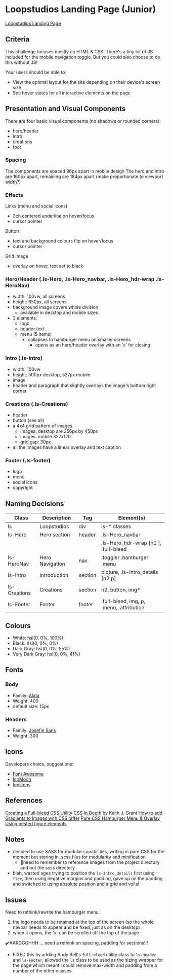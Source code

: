 # Loopstudios Landing Page (Junior)

[Loopstudios Landing Page](https://www.frontendmentor.io/challenges/loopstudios-landing-page-N88J5Onjw)

## Criteria

This challenge focuses mostly on HTML & CSS. There's a tiny bit of JS included
for the mobile navigation toggle. But you could also choose to do this without
JS!

Your users should be able to:

- View the optimal layout for the site depending on their device's screen size
- See hover states for all interactive elements on the page

## Presentation and Visual Components

There are four basic visual components (no shadows or rounded corners):

- hero/header
- intro
- creations
- foot

### Spacing

The components are spaced 96px apart in mobile design The hero and intro are
160px apart, remaining are 184px apart (make proportionate to viewport width?)

### Effects

Links (menu and social icons)

- 3ch centered underline on hover/focus
- cursor pointer

Button

- text and background colours flip on hover/focus
- cursor pointer

Grid Image

- overlay on hover, text set to black

### Hero/Header (.ls-Hero, .ls-Hero_navbar, .ls-Hero_hdr-wrap .ls-HeroNav)

- width: 100vw, all screens
- height: 650px, all screens
- background image covers whole division
  - available in desktop and mobile sizes
- 3 elements:
  - logo
  - header text
  - menu (5 items)
    - collapses to hamburger menu on smaller screens
      - opens as an hero/header overlay with an 'x' for closing

### Intro (.ls-Intro)

- width: 100vw
- height: 500px desktop, 527px mobile
- image
- header and paragraph that slightly overlays the image's bottom right corner

### Creations (.ls-Creations)

- header
- button (see all)
- a 4x4 grid pattern of images
  - images: desktop are 256px by 450px
  - images: mobile 327x120
  - grid gap: 30px
- all the images have a linear overlay and text caption

### Footer (.ls-footer)

- logo
- menu
- social icons
- copyright

## Naming Decisions

| Class        | Description     | Tag     | Element(s)                               |
| ------------ | --------------- | ------- | ---------------------------------------- |
| ls           | Loopstudios     | div     | ls-\* classes                            |
| ls-Hero      | Hero section    | header  | .ls-Hero_navbar                          |
|              |                 |         | .ls-Hero_hdr-wrap [h1 ], .full-bleed     |
| ls-HeroNav   | Hero Navigation | nav     | .toggler .hamburger .menu                |
| ls-Intro     | Introduction    | section | picture, .ls-Intro_details [h2 p]        |
| ls-Creations | Creations       | section | h2, button, img\*                        |
| ls-Footer    | Footer          | footer  | .full-bleed, img, p, .menu, .attribution |

## Colours

- White: hsl(0, 0%, 100%)
- Black: hsl(0, 0%, 0%)
- Dark Gray: hsl(0, 0%, 55%)
- Very Dark Gray: hsl(0, 0%, 41%)

## Fonts

### Body

- Family: [Alata](https://fonts.google.com/specimen/Alata)
- Weight: 400
- default size: 15px

### Headers

- Family: [Josefin Sans](https://fonts.google.com/specimen/Josefin+Sans)
- Weight: 300

## Icons

Developers choice, suggestions:

- [Font Awesome](https://fontawesome.com)
- [IcoMoon](https://icomoon.io)
- [Ionicons](https://ionicons.com)

## References

[Creating a Full-bleed CSS Utility](https://piccalil.li/tutorial/creating-a-full-bleed-css-utility)
[CSS In Depth](https://www.manning.com/books/css-in-depth) by Keith J. Grant
[How to add Gradients to Images with CSS::after](https://peter.coffee/how-to-use-css-pseudo-elements-to-add-a-gradient-to-images)
[Pure CSS Hamburger Menu & Overlay](https://www.youtube.com/watch?v=DZg6UfS5zYg)
[Using nested figure elements](https://developer.paciellogroup.com/blog/2011/11/html5-accessibility-chops-using-nested-figure-elements/)

## Notes

- decided to use SASS for modular capabilities, writing in pure CSS for the
  moment but storing in .scss files for modularity and minification
  - 🔸need to remember to reference images from the project directory and not
    the scss directory
- blah, wasted ages trying to position the `ls-Intro_details` first using
  `flex`, then using negative margins and padding, gave up on the padding and
  switched to using absolute position and a grid and voila!

## Issues

Need to rethink/rewrite the hamburger menu:

1. the logo needs to be retained at the top of the screen (so the whole navbar
   needs to appear and be fixed, just as on the desktop)
1. when it opens, the 'x' can be scrolled off the top of the page

✔️AARGGGHHH ... need a rethink on spacing, padding for sections!!!

- FIXED this by adding Andy Bell's `full-bleed` utility class to `ls-Header` and
  `ls-Footer`, allowed the `ls` class to be used as the sizing wrapper for the
  page which meant I could remove max-width and padding from a number of the
  other classes
